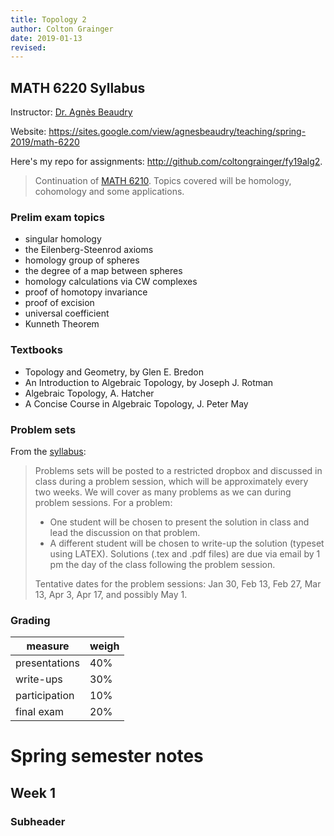 ```yaml
---
title: Topology 2
author: Colton Grainger
date: 2019-01-13
revised:
---
```


## MATH 6220 Syllabus

Instructor: [Dr. Agnès Beaudry](https://sites.google.com/view/agnesbeaudry)

Website: <https://sites.google.com/view/agnesbeaudry/teaching/spring-2019/math-6220>

Here's my repo for assignments: <http://github.com/coltongrainger/fy19alg2>. 

> Continuation of [MATH 6210](top1). Topics covered will be homology, cohomology and some applications. 

### Prelim exam topics

- singular homology
- the Eilenberg-Steenrod axioms
- homology group of spheres
- the degree of a map between spheres
- homology calculations via CW complexes
- proof of homotopy invariance
- proof of excision
- universal coefficient 
- Kunneth Theorem

### Textbooks

- Topology and Geometry, by Glen E. Bredon
- An Introduction to Algebraic Topology, by Joseph J. Rotman
- Algebraic Topology, A. Hatcher
- A Concise Course in Algebraic Topology, J. Peter May

### Problem sets

From the [syllabus](https://drive.google.com/file/d/1bPOnqftRnfLxF4UrC44a1NZQMoZHE0tF/view):

> Problems sets will be posted to a restricted dropbox and discussed in class during a problem session, which will be approximately every two weeks. We will cover as many problems as we can during problem sessions. For a problem: 
> 
> - One student will be chosen to present the solution in class and lead the discussion on that problem.
> - A different student will be chosen to write-up the solution (typeset using LATEX). Solutions (.tex and .pdf files) are due via email by 1 pm the day of the class following the problem session.
>
> Tentative dates for the problem sessions: Jan 30, Feb 13, Feb 27, Mar 13, Apr 3, Apr 17, and possibly May 1.

### Grading

measure | weigh
--- | ---
presentations | 40%
write-ups | 30%
participation | 10%
final exam | 20%

# Spring semester notes

## Week 1

### Subheader
